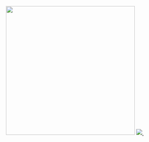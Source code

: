 <div id="header" align="center">
  <img src="https://media.tenor.com/dGYdCq9H6O4AAAAd/cat-kitty.gif" width="350"/>

<a href="https://www.youtube.com/watch?v=UHKHPybcLuc">
    <img src="https://img.shields.io/badge/YouTube-red?style=for-the-badge&logo=youtube&logoColor=white"/>
</a>
<img src="https://komarev.com/ghpvc/?username=SomeButters&style=flat-square&color=blue" alt=""/>

</div>
